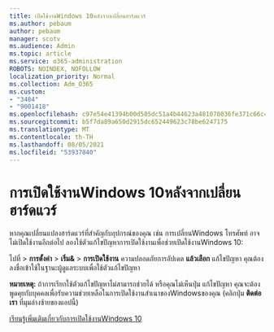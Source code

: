 ```yaml
---
title: เปิดใช้งานWindows 10หลังจากเปลี่ยนฮาร์ดแวร์
ms.author: pebaum
author: pebaum
manager: scotv
ms.audience: Admin
ms.topic: article
ms.service: o365-administration
ROBOTS: NOINDEX, NOFOLLOW
localization_priority: Normal
ms.collection: Adm_O365
ms.custom:
- "3484"
- "9001418"
ms.openlocfilehash: c97e54e41394b00d505dc51a4b44623a481070036fe371c66c4bba5afd362663
ms.sourcegitcommit: b5f7da89a650d2915dc652449623c78be6247175
ms.translationtype: MT
ms.contentlocale: th-TH
ms.lasthandoff: 08/05/2021
ms.locfileid: "53937840"
---
```

# <a name="reactivating-windows-10-after-a-hardware-change"></a>การเปิดใช้งานWindows 10หลังจากเปลี่ยนฮาร์ดแวร์

หากคุณเปลี่ยนแปลงฮาร์ดแวร์ที่สําคัญกับอุปกรณ์ของคุณ เช่น การเปลี่ยนWindows โทรศัพท์ อาจไม่เปิดใช้งานอีกต่อไป ลองใช้ตัวแก้ไขปัญหาการเปิดใช้งานเพื่อช่วยเปิดใช้งานWindows 10:

ไปที่  >  **การตั้งค่า**  >  **เริ่ม&**  >  **การเปิดใช้งาน** ความปลอดภัยการอัปเดต **แล้วเลือก** แก้ไขปัญหา คุณต้องลงชื่อเข้าใช้ในฐานะผู้ดูแลระบบเพื่อใช้ตัวแก้ไขปัญหา

**หมายเหตุ:** ถ้าการเรียกใช้ตัวแก้ไขปัญหาไม่สามารถช่วยได้ หรือคุณไม่เห็นปุ่ม แก้ไขปัญหา คุณจะต้องพูดคุยกับบุคคลเพื่อรับความช่วยเหลือในการเปิดใช้งานสําเนาของWindowsของคุณ (คลิกปุ่ม **ติดต่อเรา** ที่มุมล่างซ้ายของแอปนี้)

[เรียนรู้เพิ่มเติมเกี่ยวกับการเปิดใช้งานWindows 10](https://support.microsoft.com/help/12440/windows-10-activate)

